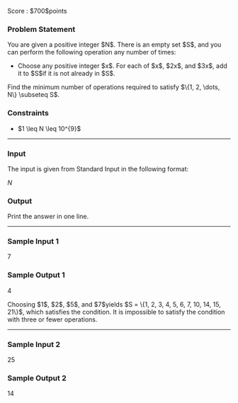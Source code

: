 
<div>

<span>

<span>

<p>
Score : $700$points
</p>

<div>

<section>

### **Problem Statement**

<p>
You are given a positive integer $N$. There is an empty set $S$, and you can perform the following operation any number of times:
</p>

<ul>

<li>
Choose any positive integer $x$. For each of $x$, $2x$, and $3x$, add it to $S$if it is not already in $S$.
</li>

</ul>

<p>
Find the minimum number of operations required to satisfy $\{1, 2, \dots, N\} \subseteq S$.
</p>

</section>

</div>

<div>

<section>

### **Constraints**

<ul>

<li>
$1 \leq N \leq 10^{9}$
</li>

</ul>

</section>

</div>

---

<div>

<div>

<section>

### **Input**

<p>
The input is given from Standard Input in the following format:
</p>

<div>

$N$
</div>

</section>

</div>

<div>

<section>

### **Output**

<p>
Print the answer in one line.
</p>

</section>

</div>

</div>

---

<div>

<section>

### **Sample Input 1**

<div>

7

</div>

</section>

</div>

<div>

<section>

### **Sample Output 1**

<div>

4

</div>

<p>
Choosing $1$, $2$, $5$, and $7$yields $S = \{1, 2, 3, 4, 5, 6, 7, 10, 14, 15, 21\}$, which satisfies the condition. It is impossible to satisfy the condition with three or fewer operations.
</p>

</section>

</div>

---

<div>

<section>

### **Sample Input 2**

<div>

25

</div>

</section>

</div>

<div>

<section>

### **Sample Output 2**

<div>

14

</div>

</section>

</div>

</span>

</span>

</div>
